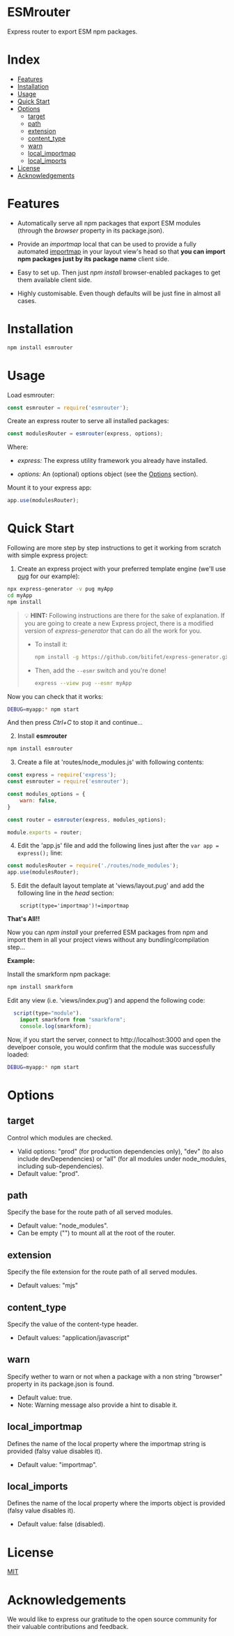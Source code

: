 # ESMrouter

Express router to export ESM npm packages.

# Index

<!-- vim-markdown-toc GitLab -->

* [Features](#features)
* [Installation](#installation)
* [Usage](#usage)
* [Quick Start](#quick-start)
* [Options](#options)
    * [target](#target)
    * [path](#path)
    * [extension](#extension)
    * [content_type](#content_type)
    * [warn](#warn)
    * [local_importmap](#local_importmap)
    * [local_imports](#local_imports)
* [License](#license)
* [Acknowledgements](#acknowledgements)

<!-- vim-markdown-toc -->

# Features

  * Automatically serve all npm packages that export ESM modules (through the
    *browser* property in its package.json).

  * Provide an *importmap* local that can be used to provide a fully automated
    [importmap](https://byteofdev.com/posts/how-to-use-esm/#import-maps) in
    your layout view's head so that **you can import npm packages just by its
    package name** client side.

  * Easy to set up. Then just *npm install* browser-enabled packages to get
    them available client side.

  * Highly customisable. Even though defaults will be just fine in almost all
    cases.


# Installation

```sh
npm install esmrouter
```

# Usage

Load esmrouter:

```javascript
const esmrouter = require('esmrouter');
```

Create an express router to serve all installed packages:

```javascript
const modulesRouter = esmrouter(express, options);
```
Where:

  * *express:* The express utility framework you already have installed.

  * *options:* An (optional) options object (see the [Options](#options)
    section).

Mount it to your express app:

```javascript
app.use(modulesRouter);
```


# Quick Start

Following are more step by step instructions to get it working from scratch
with simple express project:

1. Create an express project with your preferred template engine (we'll use
[pug](https://pugjs.org) for our example):

```sh
npx express-generator -v pug myApp
cd myApp
npm install
```

> 💡 **HINT:** Following instructions are there for the sake of explanation. If
> you are going to create a new Express project, there is a modified version of
> *express-generator* that can do all the work for you.
> 
>   * To install it:
>     ```sh
>     npm install -g https://github.com/bitifet/express-generator.git#esmrouter_support
>     ```
>   * Then, add the `--esmr` switch and you're done!
>     ```sh
>     express --view pug --esmr myApp
>     ```


Now you can check that it works:

```sh
DEBUG=myapp:* npm start
```

And then press *Ctrl+C* to stop it and continue...


2. Install **esmrouter**

```sh
npm install esmrouter
```

3. Create a file at 'routes/node_modules.js' with following contents:

```javascript
const express = require('express');
const esmrouter = require('esmrouter');

const modules_options = {
    warn: false,
}

const router = esmrouter(express, modules_options);

module.exports = router;
```

4. Edit the 'app.js' file and add the following lines just after the `var app =
   express();` line:


```javascript
const modulesRouter = require('./routes/node_modules');
app.use(modulesRouter);
```


5. Edit the default layout template at 'views/layout.pug' and add the following
   line in the *head* section:

```pug
    script(type='importmap')!=importmap
```

**That's All!!**

Now you can *npm install* your preferred ESM packages from npm and import them
in all your project views without any bundling/compilation step...

**Example:**


Install the smarkform npm package:

```sh
npm install smarkform
```

Edit any view (i.e. 'views/index.pug') and append the following code:

```javascript
  script(type="module").
    import smarkform from "smarkform";
    console.log(smarkform);
```

Now, if you start the server, connect to http://localhost:3000 and open the
develpoer console, you would confirm that the module was successfully loaded:


```sh
DEBUG=myapp:* npm start
```


# Options

## target

Control which modules are checked.

   - Valid options: "prod" (for production dependencies only),
     "dev" (to also include devDependencies) or "all" (for all
     modules under node_modules, including sub-dependencies).
   - Default value: "prod".

## path

Specify the base for the route path of all served modules.

   - Default value: "node_modules".
   - Can be empty ("") to mount all at the root of the router.


## extension

Specify the file extension for the route path of all served modules.

   - Default values: "mjs"


## content_type

Specify the value of the content-type header.

   - Default values: "application/javascript"


## warn

Specify wether to warn or not when a package with a non string "browser"
property in its package.json is found.

   - Default value: true.
   - Note: Warning message also provide a hint to disable it.

## local_importmap

Defines the name of the local property where the importmap string is provided
(falsy value disables it).

   - Default value: "importmap".


## local_imports

Defines the name of the local property where the imports object is provided
(falsy value disables it).

   - Default value: false (disabled).


# License

  [MIT](LICENSE)


# Acknowledgements

We would like to express our gratitude to the open source community for their valuable contributions and feedback.


